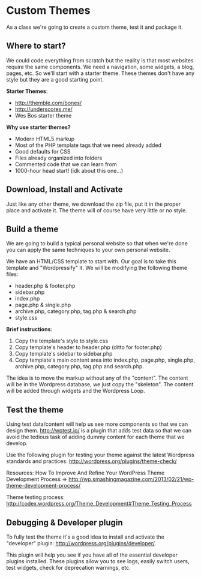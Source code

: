 # Custom Themes

As a class we're going to create a custom theme, test it and package it. 

## Where to start?

We could code everything from scratch but the reality is that most websites require the same components. We need a navigation, some widgets, a blog, pages, etc. So we'll start with a starter theme. These themes don't have any style but they are a good starting point.

**Starter Themes**:

* http://themble.com/bones/
* http://underscores.me/
* Wes Bos starter theme

**Why use starter themes?**

* Modern HTML5 markup
* Most of the PHP template tags that we need already added
* Good defaults for CSS
* Files already organized into folders
* Commented code that we can learn from
* 1000-hour head start! (idk about this one...)

## Download, Install and Activate
Just like any other theme, we download the zip file, put it in the proper place and activate it. The theme will of course have very little or no style.

## Build a theme

We are going to build a typical personal website so that when we're done you can apply the same techniques to your own personal website.

We have an HTML/CSS template to start with. Our goal is to take this template and "Wordpressify" it. We will be modifying the following theme files:

* header.php & footer.php
* sidebar.php
* index.php
* page.php & single.php
* archive.php, category.php, tag.php & search.php
* style.css

**Brief instructions**:

1. Copy the template's style to style.css
2. Copy template's header to header.php (ditto for footer.php)
3. Copy template's sidebar to sidebar.php
4. Copy template's main content area into index.php, page.php, single.php, archive.php, category.php, tag.php and search.php. 


The idea is to move the markup without any of the "content". The content will be in the Wordpress database, we just copy the "skeleton". The content will be added through widgets and the Wordpress Loop.


## Test the theme

Using test data/content will help us see more components so that we can design them. http://wptest.io/ is a plugin that adds test data so that we can avoid the tedious task of adding dummy content for each theme that we develop.

Use the following plugin for testing your theme against the latest Wordpress standards and practices:
http://wordpress.org/plugins/theme-check/

Resources:
How To Improve And Refine Your WordPress Theme Development Process => http://wp.smashingmagazine.com/2013/02/21/wp-theme-development-process/

Theme testing process: http://codex.wordpress.org/Theme_Development#Theme_Testing_Process

## Debugging & Developer plugin

To fully test the theme it's a good idea to install and activate the "developer" plugin: http://wordpress.org/plugins/developer/. 

This plugin will help you see if you have all of the essential developer plugins installed. These plugins allow you to see logs, easily switch users, test widgets, check for deprecation warnings, etc.